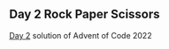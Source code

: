 ## Day 2 Rock Paper Scissors
[Day 2](https://adventofcode.com/2022/day/2) solution of Advent of Code 2022